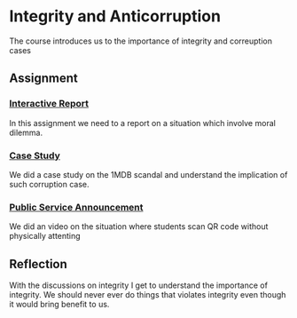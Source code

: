 # Integrity and Anticorruption
The course introduces us to the importance of integrity and correuption cases

## Assignment
### [Interactive Report](https://github.com/Yuylam/semester-1/blob/main/integrity-and-anticorruption/Laporan%20Interaktif%20LAM%20YOKE%20YU%20A23CS0233.pdf)
In this assignment we need to a report on a situation which involve moral dilemma.

### [Case Study](https://github.com/Yuylam/semester-1/blob/main/integrity-and-anticorruption/Kes%20Kajian%20GUI%20KAH%20SIN%20LAM%20YOKE%20YU%20TAN%20YI%20YA.pdf)
We did a case study on the 1MDB scandal and understand the implication of such corruption case.

### [Public Service Announcement](https://youtu.be/9f3xfwfiwjE?si=FGtdyL3z_EirNvwW)
We did an video on the situation where students scan QR code without physically attenting

## Reflection
With the discussions on integrity I get to understand the importance of integrity. We should never ever do things that violates integrity even though it would bring benefit to us.
